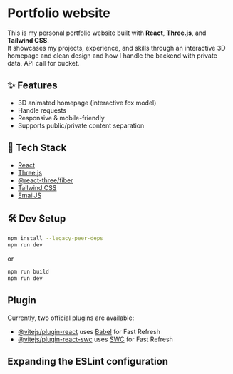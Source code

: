 # Portfolio website

This is my personal portfolio website built with **React**, **Three.js**, and **Tailwind CSS**.  
It showcases my projects, experience, and skills through an interactive 3D homepage and clean design and how I handle the backend with private data, API call for bucket.

## ✨ Features

- 3D animated homepage (interactive fox model)
- Handle requests
- Responsive & mobile-friendly
- Supports public/private content separation

## 🚀 Tech Stack

- [React](https://reactjs.org/)
- [Three.js](https://threejs.org/)
- [@react-three/fiber](https://github.com/pmndrs/react-three-fiber)
- [Tailwind CSS](https://tailwindcss.com/)
- [EmailJS](https://www.emailjs.com/)
## 🛠️ Dev Setup

```bash
npm install --legacy-peer-deps
npm run dev
```
or
```bash
npm run build
npm run dev
```


## Plugin 
Currently, two official plugins are available:

- [@vitejs/plugin-react](https://github.com/vitejs/vite-plugin-react/blob/main/packages/plugin-react/README.md) uses [Babel](https://babeljs.io/) for Fast Refresh
- [@vitejs/plugin-react-swc](https://github.com/vitejs/vite-plugin-react-swc) uses [SWC](https://swc.rs/) for Fast Refresh

## Expanding the ESLint configuration
 
